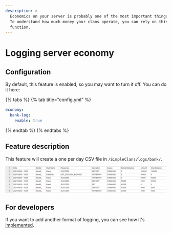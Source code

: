 ```yaml
---
description: >-
  Economics on your server is probably one of the most important things to do.
  To understand how much money your clans operate, you can rely on this
  function.
---
```


# Logging server economy

## Configuration

By default, this feature is enabled, so you may want to turn it off. You can do it here:

{% tabs %}
{% tab title="config.yml" %}
```yaml
economy:
  bank-log:
    enable: true
```
{% endtab %}
{% endtabs %}

## Feature description

This feature will create a one per day CSV file in `/SimpleClans/logs/bank/`.  


![How does log file looks like](../.gitbook/assets/izobrazhenie%20%283%29.png)

## For developers

If you want to add another format of logging, you can see how it's [implemented](https://github.com/RoinujNosde/SimpleClans/tree/master/src/main/java/net/sacredlabyrinth/phaed/simpleclans/loggers).

